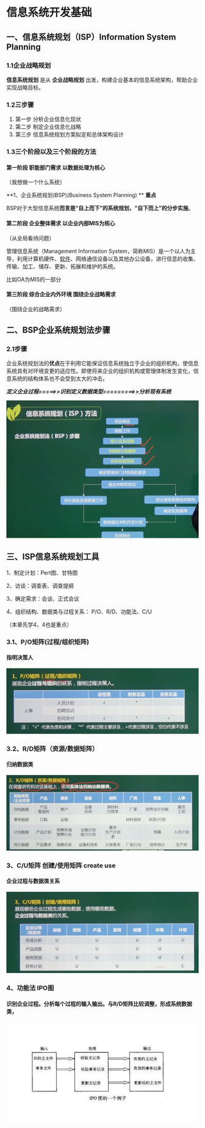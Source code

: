 # 信息系统开发基础

## 一、信息系统规划（ISP）Information System Planning

### 1.1企业战略规划

**信息系统规划** 是从  **企业战略规划** 出发，构建企业基本的信息系统架构，帮助企业实现战略目标。



### 1.2三步骤

1. 第一步 分析企业信息化现状
2. 第二步 制定企业信息化战略
3. 第三步 信息系统规划方案拟定和总体架构设计



### 1.3三个阶段以及三个阶段的方法

#### 第一阶段 职能部门需求 以数据处理为核心

（我想做一个什么系统）

**1、企业系统规划(BSP)(Business System Planning) **                 **重点**

BSP对于大型信息系统**而言是“自上而下”的系统规划，“自下而上”的分步实施**。

#### **第二阶段 企业整体需求 以企业内部MIS为核心**

（从全局看待问题）

管理信息系统（Management Information System，简称MIS）是一个以人为主导，利用计算机硬件、[软件](https://baike.baidu.com/item/软件/12053)、网络通信设备以及其他办公设备，进行信息的收集、传输、加工、储存、更新、拓展和维护的系统。

比如OA为MIS的一部分

#### **第三阶段 综合企业内外环境 围绕企业战略需求**

（围绕企业的战略需求）









## 二、BSP企业系统规划法步骤

### 2.1步骤

 企业系统规划法的**优点**在于利用它能保证信息系统独立于企业的组织机构，使信息系统具有对环境变更的适应性。即使将来企业的组织机构或管理体制发生变化，信息系统的结构体系也不会受到太大的冲击。



***定义企业过程=====>>识别定义数据类型=========>>分析现有系统***



![image-20210224174744708](../picture/image-20210224174744708.png)







## 三、ISP信息系统规划工具

1、制定计划：Pert图、甘特图

2、访谈：调查表、调查提纲

3、确定需求：会谈、正式会议

4、组织结构、数据类与过程关系： P/O、R/D、功能法、C/U

（本章先学4，4也是重点）



### 3.1、P/O矩阵(过程/组织矩阵)

#### 指明决策人

![image-20210322141930328](../picture/image-20210322141930328.png)



### 3.2、R/D矩阵（资源/数据矩阵）

#### 归纳数据类

![image-20210322142235199](../picture/image-20210322142235199.png)



### 3、C/U矩阵 创建/使用矩阵   create use

#### 企业过程与数据类关系

![image-20210322142408062](../picture/image-20210322142408062.png)





### 4、功能法 IPO图

#### 识别企业过程。分析每个过程的输入输出。与R/D矩阵比较调整，形成系统数据类，

![image-20210322142929226](../picture/image-20210322142929226.png)





































































































